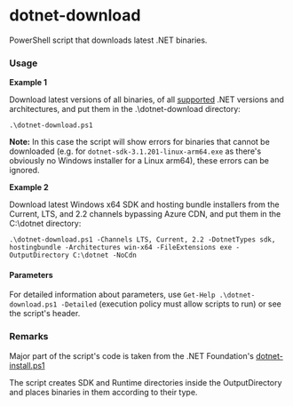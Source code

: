# dotnet-download
PowerShell script that downloads latest .NET binaries.

### Usage
**Example 1**

Download latest versions of all binaries, of all [supported](https://dotnet.microsoft.com/download/dotnet-core) .NET versions and architectures, and put them in the .\dotnet-download directory:
```
.\dotnet-download.ps1
```
**Note:** In this case the script will show errors for binaries that cannot be downloaded (e.g. for `dotnet-sdk-3.1.201-linux-arm64.exe` as there's obviously no Windows installer for a Linux arm64), these errors can be ignored.

**Example 2**

Download latest Windows x64 SDK and hosting bundle installers from the Current, LTS, and 2.2 channels bypassing Azure CDN, and put them in the C:\dotnet directory:
```
.\dotnet-download.ps1 -Channels LTS, Current, 2.2 -DotnetTypes sdk, hostingbundle -Architectures win-x64 -FileExtensions exe -OutputDirectory C:\dotnet -NoCdn
```

#### Parameters
For detailed information about parameters, use `Get-Help .\dotnet-download.ps1 -Detailed` (execution policy must allow scripts to run) or see the script's header.

### Remarks
Major part of the script's code is taken from the .NET Foundation's [dotnet-install.ps1](https://dotnet.microsoft.com/download/dotnet-core/scripts)

The script creates SDK and Runtime directories inside the OutputDirectory and places binaries in them according to their type.